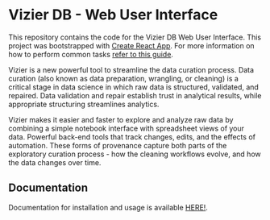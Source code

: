 
# Vizier DB - Web User Interface

This repository contains the code for the Vizier DB Web User Interface. This project was bootstrapped with [Create React App](https://github.com/facebookincubator/create-react-app).
For more information on how to perform common tasks [refer to this guide](https://github.com/facebookincubator/create-react-app/blob/master/packages/react-scripts/template/README.md).

Vizier is a new powerful tool to streamline the data curation process. Data curation (also known as data preparation, wrangling, or cleaning) is a critical stage in data science in which raw data is structured, validated, and repaired. Data validation and repair establish trust in analytical results, while appropriate structuring streamlines analytics.

Vizier makes it easier and faster to explore and analyze raw data by combining a simple notebook interface with spreadsheet views of your data. Powerful back-end tools that track changes, edits, and the effects of automation. These forms of provenance capture both parts of the exploratory curation process - how the cleaning workflows evolve, and how the data changes over time.

## Documentation

Documentation for installation and usage is available [HERE!](http://test-vizier-db.readthedocs.io/en/latest/).

